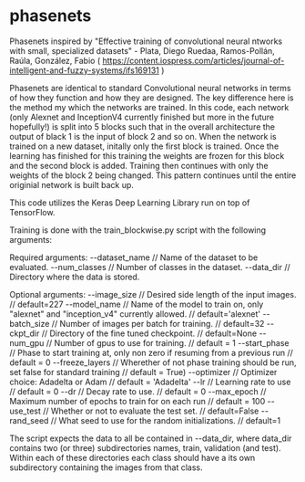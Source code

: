 # phasenets
  Phasenets inspired by "Effective training of convolutional neural ntworks with small, specialized datasets" -  Plata, Diego Ruedaa, Ramos-Pollán, Raúla, González, Fabio ( https://content.iospress.com/articles/journal-of-intelligent-and-fuzzy-systems/ifs169131 )

Phasenets are identical to standard Convolutional neural networks in terms of how they function and how they are designed.
The key difference here is the method my which the networks are trained. In this code, each network (only Alexnet and InceptionV4 currently finished but more in the future hopefully!) is split into 5 blocks such that in the overall architecture the output of black 1 is the input of block 2 and so on.
When the network is trained on a new dataset, initally only the first block is trained. Once the learning has finished for this training the weights are frozen for this block and the second block is added. Training then continues with only the weights of the block 2 being changed.
This pattern continues until the entire originial network is built back up.

This code utilizes the Keras Deep Learning Library run on top of TensorFlow.

Training is done with the train_blockwise.py script with the following arguments:
 
 Required arguments:
 --dataset_name // Name of the dataset to be evaluated.
 --num_classes // Number of classes in the dataset. 
 --data_dir // Directory where the data is stored. 
 
 Optional arguments:
 --image_size // Desired side length of the input images. // default=227
 --model_name // Name of the model to train on, only "alexnet" and "inception_v4" currently allowed. // default='alexnet'
 --batch_size // Number of images per batch for training. // default=32
 --ckpt_dir // Directory of the fine tuned checkpoint. // default=None
 --num_gpu // Number of gpus to use for training. // default = 1
 --start_phase // Phase to start training at, only non zero if resuming from a previous run // default = 0
 --freeze_layers // Wherether of not phase training should be run, set false for standard training // default = True)
 --optimizer // Optimizer choice: Adadelta or Adam // default = 'Adadelta'
 --lr // Learning rate to use // default = 0
 --dr // Decay rate to use. // default = 0
 --max_epoch // Maximum number of epochs to train for on each run // default = 100
 --use_test // Whether or not to evaluate the test set. // default=False
 --rand_seed // What seed to use for the random initializations. // default=1
 
 The script expects the data to all be contained in --data_dir, where data_dir contains two (or three) subdirectories names, train, validation (and test). Within each of these directories each class should have a its own subdirectory containing the images from that class.
